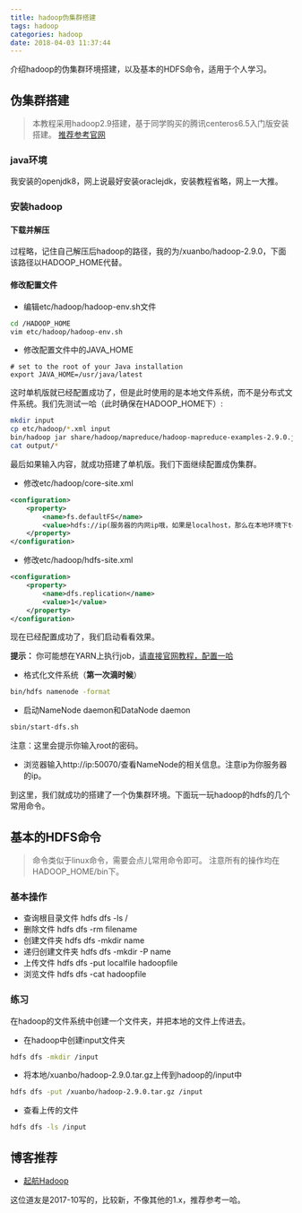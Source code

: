 ```yaml
---
title: hadoop伪集群搭建
tags: hadoop
categories: hadoop
date: 2018-04-03 11:37:44
---
```

介绍hadoop的伪集群环境搭建，以及基本的HDFS命令，适用于个人学习。
<!-- more -->

## 伪集群搭建

> 本教程采用hadoop2.9搭建，基于同学购买的腾讯centeros6.5入门版安装搭建。
> [推荐参考官网](http://hadoop.apache.org/docs/stable/hadoop-project-dist/hadoop-common/SingleCluster.html)

### java环境

我安装的openjdk8，网上说最好安装oraclejdk，安装教程省略，网上一大推。

### 安装hadoop

#### 下载并解压

过程略，记住自己解压后hadoop的路径，我的为/xuanbo/hadoop-2.9.0，下面该路径以HADOOP_HOME代替。

#### 修改配置文件

* 编辑etc/hadoop/hadoop-env.sh文件 
```bash
cd /HADOOP_HOME
vim etc/hadoop/hadoop-env.sh
```

* 修改配置文件中的JAVA_HOME
```
# set to the root of your Java installation
export JAVA_HOME=/usr/java/latest
```

这时单机版就已经配置成功了，但是此时使用的是本地文件系统，而不是分布式文件系统。我们先测试一哈（此时确保在HADOOP_HOME下）:
```bash
mkdir input
cp etc/hadoop/*.xml input
bin/hadoop jar share/hadoop/mapreduce/hadoop-mapreduce-examples-2.9.0.jar grep input output 'dfs[a-z.]+'
cat output/*
```
最后如果输入内容，就成功搭建了单机版。我们下面继续配置成伪集群。

* 修改etc/hadoop/core-site.xml
```xml
<configuration>
    <property>
        <name>fs.defaultFS</name>
        <value>hdfs://ip(服务器的内网ip哦，如果是localhost，那么在本地环境下telnet不通的哦):9000</value>
    </property>
</configuration>
```

* 修改etc/hadoop/hdfs-site.xml
```xml
<configuration>
    <property>
        <name>dfs.replication</name>
        <value>1</value>
    </property>
</configuration>
```

现在已经配置成功了，我们启动看看效果。


**提示：** 你可能想在YARN上执行job，[请直接官网教程，配置一哈](http://hadoop.apache.org/docs/stable/hadoop-project-dist/hadoop-common/SingleCluster.html#YARN_on_a_Single_Node)

* 格式化文件系统（**第一次滴时候**）
```bash
bin/hdfs namenode -format
```

* 启动NameNode daemon和DataNode daemon
```bash
sbin/start-dfs.sh
```
注意：这里会提示你输入root的密码。

* 浏览器输入http://ip:50070/查看NameNode的相关信息。注意ip为你服务器的ip。

到这里，我们就成功的搭建了一个伪集群环境。下面玩一玩hadoop的hdfs的几个常用命令。

## 基本的HDFS命令

> 命令类似于linux命令，需要会点儿常用命令即可。 注意所有的操作均在HADOOP_HOME/bin下。

### 基本操作

* 查询根目录文件  hdfs dfs -ls /
* 删除文件  hdfs dfs -rm filename
* 创建文件夹  hdfs dfs -mkdir name
* 递归创建文件夹  hdfs dfs -mkdir -P name
* 上传文件  hdfs dfs -put localfile hadoopfile
* 浏览文件  hdfs dfs -cat hadoopfile

### 练习

在hadoop的文件系统中创建一个文件夹，并把本地的文件上传进去。

* 在hadoop中创建input文件夹
```bash
hdfs dfs -mkdir /input
```

* 将本地/xuanbo/hadoop-2.9.0.tar.gz上传到hadoop的/input中
```bash
hdfs dfs -put /xuanbo/hadoop-2.9.0.tar.gz /input
```

* 查看上传的文件
```bash
hdfs dfs -ls /input
```

## 博客推荐

* [起航Hadoop](http://www.cnblogs.com/zhangyinhua/tag/%E8%B5%B7%E8%88%AAHadoop/)

这位道友是2017-10写的，比较新，不像其他的1.x，推荐参考一哈。